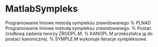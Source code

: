 # MatlabSympleks
Programowanie liniowe metodą sympleksu zrewidowanego
% PLNAD Programowanie liniowe metodą sympleksu zrewidowanego.
% Postać źródłową zadania tworzy ZRODPL.M.
% KANOPL.M przekształca ją do postaci kanonicznej.
% SYMPLE.M wykonuje iteracje sympleksowe.
